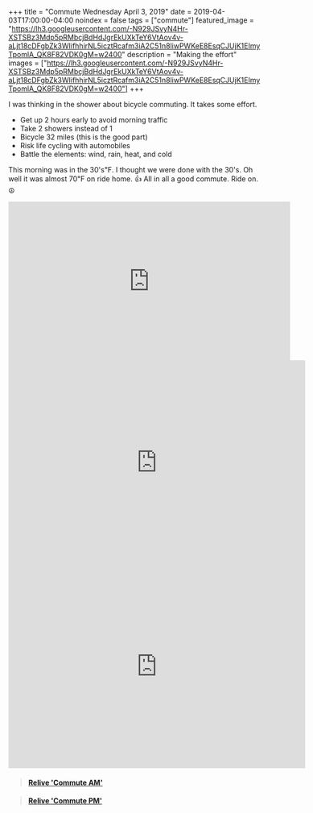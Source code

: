 +++
title =  "Commute Wednesday April 3, 2019"
date = 2019-04-03T17:00:00-04:00
noindex = false
tags = ["commute"]
featured_image = "https://lh3.googleusercontent.com/-N929JSvyN4Hr-XSTSBz3Mdp5pRMbcjBdHdJgrEkUXkTeY6VtAov4v-aLjt18cDFgbZk3WIifhhirNL5icztRcafm3iA2C51n8liwPWKeE8EsqCJUjK1EImyTpomlA_QK8F82VDK0gM=w2400"
description = "Making the effort"
images = ["https://lh3.googleusercontent.com/-N929JSvyN4Hr-XSTSBz3Mdp5pRMbcjBdHdJgrEkUXkTeY6VtAov4v-aLjt18cDFgbZk3WIifhhirNL5icztRcafm3iA2C51n8liwPWKeE8EsqCJUjK1EImyTpomlA_QK8F82VDK0gM=w2400"]
+++


I was thinking in the shower about bicycle commuting. It takes some effort.

* Get up 2 hours early to avoid morning traffic
* Take 2 showers instead of 1
* Bicycle 32 miles (this is the good part)
* Risk life cycling with automobiles
* Battle the elements: wind, rain, heat, and cold

This morning was in the 30's℉. I thought we were done with the 30's. Oh well it was almost 70℉ on ride home. 👍 All in all a good commute. Ride on. ☮

<iframe width="560" height="315" src="https://www.youtube.com/embed/CkmJQHikSnA" frameborder="0" allow="accelerometer; autoplay; encrypted-media; gyroscope; picture-in-picture" allowfullscreen></iframe>

<iframe height='405' width='590' frameborder='0' allowtransparency='true' scrolling='no' src='https://www.strava.com/activities/2261651409/embed/26d70f4e0f1142947f06f9ba50383f21c9b9bf45'></iframe>

<iframe height='405' width='590' frameborder='0' allowtransparency='true' scrolling='no' src='https://www.strava.com/activities/2263088303/embed/7f7989bfdbcc20141ecf826f20a722451c62db50'></iframe>

<blockquote class="embedly-card" data-card-controls="0" data-card-key="f1631a41cb254ca5b035dc5747a5bd75"><h4><a href="https://www.relive.cc/view/2261651409?r=embed-site">Relive 'Commute AM'</a></h4></blockquote>
        <script async src="https://cdn.embedly.com/widgets/platform.js" charset="UTF-8"></script>

<blockquote class="embedly-card" data-card-controls="0" data-card-key="f1631a41cb254ca5b035dc5747a5bd75"><h4><a href="https://www.relive.cc/view/2263088303?r=embed-site">Relive 'Commute PM'</a></h4></blockquote>
        <script async src="https://cdn.embedly.com/widgets/platform.js" charset="UTF-8"></script>

